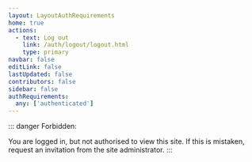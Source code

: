 ```yaml
---
layout: LayoutAuthRequirements
home: true
actions:
  - text: Log out
    link: /auth/logout/logout.html
    type: primary
navbar: false
editLink: false
lastUpdated: false
contributors: false
sidebar: false
authRequirements:
  any: ['authenticated']
---
```


::: danger Forbidden: <Auth />

You are logged in, but not authorised to view this site. If this is mistaken, request an invitation from the site administrator.
:::
